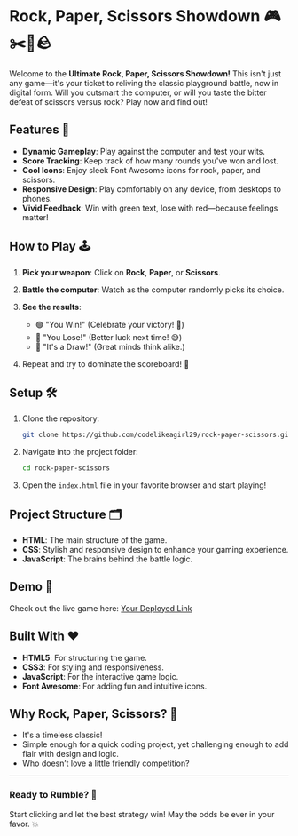 # Rock, Paper, Scissors Showdown 🎮✂️📜🪨

Welcome to the **Ultimate Rock, Paper, Scissors Showdown!** This isn't just any game—it's your ticket to reliving the classic playground battle, now in digital form. Will you outsmart the computer, or will you taste the bitter defeat of scissors versus rock? Play now and find out!

## Features 🌟

- **Dynamic Gameplay**: Play against the computer and test your wits.
- **Score Tracking**: Keep track of how many rounds you've won and lost.
- **Cool Icons**: Enjoy sleek Font Awesome icons for rock, paper, and scissors.
- **Responsive Design**: Play comfortably on any device, from desktops to phones.
- **Vivid Feedback**: Win with green text, lose with red—because feelings matter!
  
## How to Play 🕹️

1. **Pick your weapon**: Click on **Rock**, **Paper**, or **Scissors**.
2. **Battle the computer**: Watch as the computer randomly picks its choice.
3. **See the results**:
   - 🟢 "You Win!" (Celebrate your victory! 🥳)
   - 🔴 "You Lose!" (Better luck next time! 😅)
   - 🤝 "It's a Draw!" (Great minds think alike.)

4. Repeat and try to dominate the scoreboard! 💪

## Setup 🛠️

1. Clone the repository:
   ```bash
   git clone https://github.com/codelikeagirl29/rock-paper-scissors.git
   ```
2. Navigate into the project folder:
   ```bash
   cd rock-paper-scissors
   ```
3. Open the `index.html` file in your favorite browser and start playing!

## Project Structure 🗂️

- **HTML**: The main structure of the game.
- **CSS**: Stylish and responsive design to enhance your gaming experience.
- **JavaScript**: The brains behind the battle logic.

## Demo 🎥

Check out the live game here: [Your Deployed Link](#)

## Built With ❤️

- **HTML5**: For structuring the game.
- **CSS3**: For styling and responsiveness.
- **JavaScript**: For the interactive game logic.
- **Font Awesome**: For adding fun and intuitive icons.

## Why Rock, Paper, Scissors? 🤔

- It's a timeless classic!
- Simple enough for a quick coding project, yet challenging enough to add flair with design and logic.
- Who doesn’t love a little friendly competition?

---

### Ready to Rumble? 🚀
Start clicking and let the best strategy win! May the odds be ever in your favor. 💥
